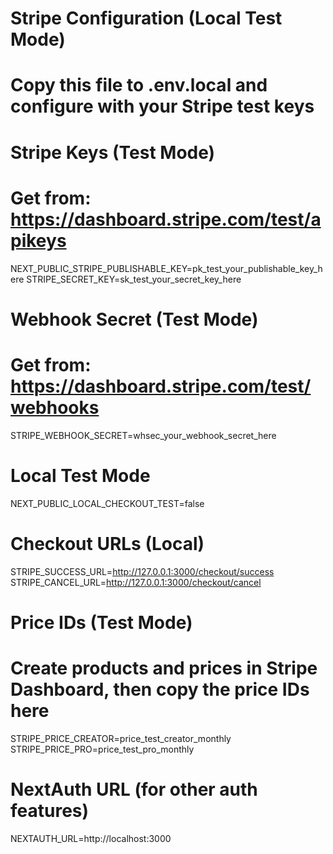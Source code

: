 # Stripe Configuration (Local Test Mode)
# Copy this file to .env.local and configure with your Stripe test keys

# Stripe Keys (Test Mode)
# Get from: https://dashboard.stripe.com/test/apikeys
NEXT_PUBLIC_STRIPE_PUBLISHABLE_KEY=pk_test_your_publishable_key_here
STRIPE_SECRET_KEY=sk_test_your_secret_key_here

# Webhook Secret (Test Mode)
# Get from: https://dashboard.stripe.com/test/webhooks
STRIPE_WEBHOOK_SECRET=whsec_your_webhook_secret_here

# Local Test Mode
NEXT_PUBLIC_LOCAL_CHECKOUT_TEST=false

# Checkout URLs (Local)
STRIPE_SUCCESS_URL=http://127.0.0.1:3000/checkout/success
STRIPE_CANCEL_URL=http://127.0.0.1:3000/checkout/cancel

# Price IDs (Test Mode)
# Create products and prices in Stripe Dashboard, then copy the price IDs here
STRIPE_PRICE_CREATOR=price_test_creator_monthly
STRIPE_PRICE_PRO=price_test_pro_monthly

# NextAuth URL (for other auth features)
NEXTAUTH_URL=http://localhost:3000


